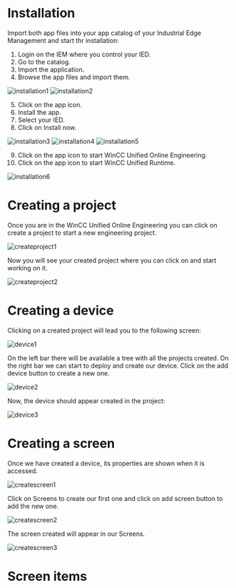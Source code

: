 # Installation

Import both app files into your app catalog of your Industrial Edge Management and start thr installation:
1.	Login on the IEM where you control your IED.
2.	Go to the catalog.
3.	Import the application.
4.	Browse the app files and import them.

  ![installation1](graphics/installation1.PNG)
  ![installation2](graphics/installation2.PNG)

5.  Click on the app icon.
6.  Install the app.
7.  Select your IED.
8.  Click on Install now.

  ![installation3](graphics/installation3.PNG)
  ![installation4](graphics/installation4.PNG)
  ![installation5](graphics/installation5.PNG)

9.	Click on the app icon to start WinCC Unified Online Engineering.
10.	Click on the app icon to start WinCC Unified Runtime.

  ![installation6](graphics/installation6.JPG)

# Creating a project

Once you are in the WinCC Unified Online Engineering you can click on create a project to start a new engineering project.

![createproject1](graphics/createproject1.PNG)

Now you will see your created project where you can click on and start working on it.

![createproject2](graphics/createproject2.PNG)

# Creating a device

Clicking on a created project will lead you to the following screen:

![device1](graphics/device1.PNG)

On the left bar there will be available a tree with all the projects created. On the right bar we can start to deploy and create our device. Click on the add device button to create a new one.

![device2](graphics/device2.PNG)

Now, the device should appear created in the project:

![device3](graphics/device3.PNG)

# Creating a screen

Once we have created a device, its properties are shown when it is accessed.

![createscreen1](graphics/createscreen1.PNG)

Click on Screens to create our first one and click on add screen button to add the new one.

![createscreen2](graphics/createscreen2.PNG)

The screen created will appear in our Screens.

![createscreen3](graphics/createscreen3.PNG)


# Screen items

